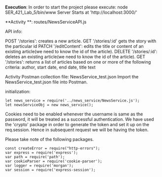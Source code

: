 **Execution**:
In order to start the project please execute:
node SER_421_Lab_5/bin/www
Server Starts at 'http://localhost:3000/'


**Activity **:
routes/NewsServiceAPI.js

API info:
 
POST '/stories': creates a new article.
GET '/stories/:id' gets the story with the particular id
PATCH '/editContent': edits the title or content of an existing article(we need to know the id of the article).
DELETE '/stories/:id': deletes an existing article(we need to know the id of the article).
GET '/stories': returns a list of articles based on one or more of the following criteria: author, start date, end date, title text

Activity Postman collection file: NewsService_test.json
Import the NewsService_test.json file into Postman.

 

initialization:
```
let news_service = require('../news_service/NewsService.js');
let newsServiceObj = new news_service();
```

Cookies need to be enabled
whenever the username is same as the password, it will be treated as a successful authentication.
We have used the 'crypto' package in order to generate the token and set it up on the req.session.
Hence in subsequent request we will be having the token.




Please take note of the following packages.
```
const createError = require("http-errors");
var express = require('express');
var path = require('path');
var cookieParser = require('cookie-parser');
var logger = require('morgan');
var session = require('express-session');

```
